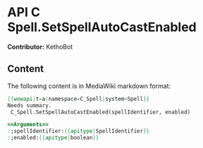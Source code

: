 # API C Spell.SetSpellAutoCastEnabled

**Contributor:** KethoBot

## Content

The following content is in MediaWiki markdown format:

```mediawiki
{{wowapi|t=a|namespace=C_Spell|system=Spell}}
Needs summary.
 C_Spell.SetSpellAutoCastEnabled(spellIdentifier, enabled)

==Arguments==
:;spellIdentifier:{{apitype|SpellIdentifier}}
:;enabled:{{apitype|boolean}}
```